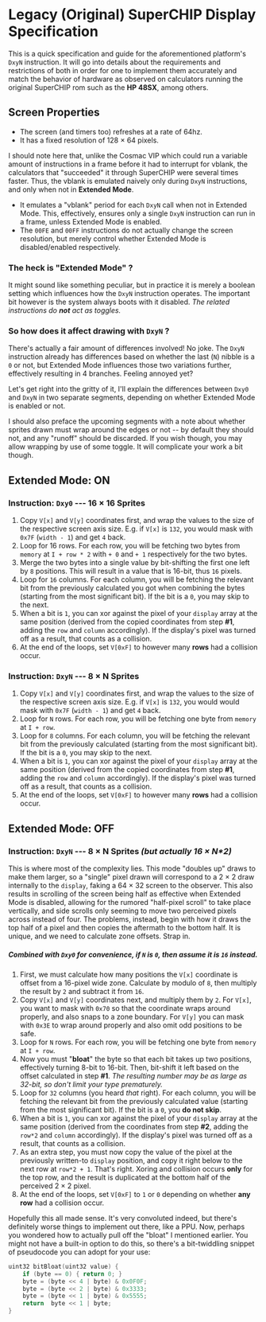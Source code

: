 # Legacy (Original) SuperCHIP Display Specification

This is a quick specification and guide for the aforementioned platform's `DxyN` instruction. It will go into details about the requirements and restrictions of both in order for one to implement them accurately and match the behavior of hardware as observed on calculators running the original SuperCHIP rom such as the **HP 48SX**, among others.

## Screen Properties
- The screen (and timers too) refreshes at a rate of 64hz.
- It has a fixed resolution of 128 × 64 pixels.

I should note here that, unlike the Cosmac VIP which could run a variable amount of instructions in a frame before it had to interrupt for vblank, the calculators that "succeeded" it through SuperCHIP were several times faster. Thus, the vblank is emulated naively only during `DxyN` instructions, and only when not in **Extended Mode**.

- It emulates a "vblank" period for each `DxyN` call when not in Extended Mode. This, effectively, ensures only a single `DxyN` instruction can run in a frame, unless Extended Mode is enabled.
- The `00FE` and `00FF` instructions do not actually change the screen resolution, but merely control whether Extended Mode is disabled/enabled respectively.

### The heck is "Extended Mode" ?
It might sound like something peculiar, but in practice it is merely a boolean setting which influences how the `DxyN` instruction operates. The important bit however is the system always boots with it disabled. *The related instructions do **not** act as toggles.*

### So how does it affect drawing with `DxyN` ?
There's actually a fair amount of differences involved! No joke. The `DxyN` instruction already has differences based on whether the last (`N`) nibble is a `0` or not, but Extended Mode influences those two variations further, effectively resulting in 4 branches. Feeling annoyed yet? 

Let's get right into the gritty of it, I'll explain the differences between `Dxy0` and `DxyN` in two separate segments, depending on whether Extended Mode is enabled or not.

I should also preface the upcoming segments with a note about whether sprites drawn must wrap around the edges or not -- by default they should not, and any "runoff" should be discarded. If you wish though, you may allow wrapping by use of some toggle. It will complicate your work a bit though.

## Extended Mode: **ON**
### Instruction: `Dxy0` --- 16 × 16 Sprites
1) Copy `V[x]` and `V[y]` coordinates first, and wrap the values to the size of the respective screen axis size. E.g. if `V[x]` is `132`, you would mask with `0x7F` (`width - 1`) and get `4` back.
2) Loop for 16 rows. For each row, you will be fetching two bytes from `memory` at `I + row * 2` with `+ 0` and `+ 1` respectively for the two bytes.
3) Merge the two bytes into a single value by bit-shifting the first one left by `8` positions. This will result in a value that is 16-bit, thus `16` pixels.
4) Loop for `16` columns. For each column, you will be fetching the relevant bit from the previously calculated you got when combining the bytes (starting from the most significant bit). If the bit is a `0`, you may skip to the next.
5) When a bit is `1`, you can xor against the pixel of your `display` array at the same position (derived from the copied coordinates from step **#1**, adding the `row` and `column` accordingly). If the display's pixel was turned off as a result, that counts as a collision.
6) At the end of the loops, set `V[0xF]` to however many **rows** had a collision occur.

### Instruction: `DxyN` --- 8 × N Sprites
1) Copy `V[x]` and `V[y]` coordinates first, and wrap the values to the size of the respective screen axis size. E.g. if `V[x]` is `132`, you would would mask with `0x7F` (`width - 1`) and get `4` back.
2) Loop for `N` rows. For each row, you will be fetching one byte from `memory` at `I + row`.
3) Loop for `8` columns. For each column, you will be fetching the relevant bit from the previously calculated (starting from the most significant bit). If the bit is a `0`, you may skip to the next.
4) When a bit is `1`, you can xor against the pixel of your `display` array at the same position (derived from the copied coordinates from step **#1**, adding the `row` and `column` accordingly). If the display's pixel was turned off as a result, that counts as a collision.
5) At the end of the loops, set `V[0xF]` to however many **rows** had a collision occur.

## Extended Mode: **OFF**
### Instruction: `DxyN` --- 8 × N Sprites *(but actually 16 × N\*2)*
This is where most of the complexity lies. This mode "doubles up" draws to make them larger, so a "single" pixel drawn will correspond to a 2 × 2 draw internally to the `display`, faking a 64 × 32 screen to the observer.
This also results in scrolling of the screen being half as effective when Extended Mode is disabled, allowing for the rumored "half-pixel scroll" to take place vertically, and side scrolls only seeming to move two perceived pixels across instead of four.
The problems, instead, begin with how it draws the top half of a pixel and then copies the aftermath to the bottom half. It is unique, and we need to calculate zone offsets. Strap in.

##### Combined with `Dxy0` for convenience, if `N` is `0`, then assume it is `16` instead.

1) First, we must calculate how many positions the `V[x]` coordinate is offset from a 16-pixel wide zone. Calculate by modulo of `8`, then multiply the result by `2` and subtract it from `16`.
2) Copy `V[x]` and `V[y]` coordinates next, and multiply them by `2`. For `V[x]`, you want to mask with `0x70` so that the coordinate wraps around properly, and also snaps to a zone boundary. For `V[y]` you can mask with `0x3E` to wrap around properly and also omit odd positions to be safe.
3) Loop for `N` rows. For each row, you will be fetching one byte from `memory` at `I + row`.
4) Now you must "**bloat**" the byte so that each bit takes up two positions, effectively turning 8-bit to 16-bit. Then, bit-shift it left based on the offset calculated in step **#1**. *The resulting number may be as large as 32-bit, so don't limit your type prematurely.*
5) Loop for `32` columns (you heard *that* right). For each column, you will be fetching the relevant bit from the previously calculated value (starting from the most significant bit). If the bit is a `0`, you **do not skip**.
6) When a bit is `1`, you can xor against the pixel of your `display` array at the same position (derived from the coordinates from step **#2**, adding the `row*2` and `column` accordingly). If the display's pixel was turned off as a result, that counts as a collision.
7) As an extra step, you must now copy the value of the pixel at the previously written-to `display` position, and copy it right below to the next row at `row*2 + 1`. That's right. Xoring and collision occurs **only** for the top row, and the result is duplicated at the bottom half of the perceived 2 × 2 pixel.
8) At the end of the loops, set `V[0xF]` to `1` or `0` depending on whether **any row** had a collision occur.

Hopefully this all made sense. It's very convoluted indeed, but there's definitely worse things to implement out there, like a PPU. Now, perhaps you wondered how to actually pull off the "bloat" I mentioned earlier. You might not have a built-in option to do this, so there's a bit-twiddling snippet of pseudocode you can adopt for your use: 
```cpp
uint32 bitBloat(uint32 value) {
	if (byte == 0) { return 0; }
	byte = (byte << 4 | byte) & 0x0F0F;
	byte = (byte << 2 | byte) & 0x3333;
	byte = (byte << 1 | byte) & 0x5555;
	return  byte << 1 | byte;
}
```